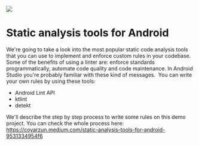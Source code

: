 <a href="https://androidweekly.net/issues/issue-466"><img src="https://androidweekly.net/issues/issue-466/badge"></a>

# Static analysis tools for Android
We're going to take a look into the most popular  static code analysis tools that you can use to implement and enforce custom rules in your codebase. Some of the benefits of using a linter are: enforce standards programmatically, automate code quality and code maintenance.
In Android Studio you're probably familiar with these kind of messages. 
You can write your own rules by using these tools:
- Android Lint API
- ktlint
- detekt

We'll describe the step by step process to write some rules on this demo project. You can check the whole process here:
https://coyarzun.medium.com/static-analysis-tools-for-android-9531334954f6
